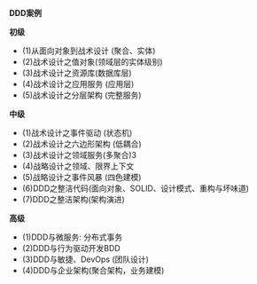 **DDD案例**

**初级**
- (1)从面向对象到战术设计 (聚合、实体)
- (2)战术设计之值对象(领域层的实体级别)
- (3)战术设计之资源库(数据库层)
- (4)战术设计之应用服务 (应用层)
- (5)战术设计之分层架构 (完整服务)
  
**中级**
- (1)战术设计之事件驱动 (状态机)
- (2)战术设计之六边形架构 (低耦合)
- (3)战术设计之领域服务(多聚合)3
- (4)战略设计之领域、限界上下文
- (5)战略设计之事件风暴 (四色建模)
- (6)DDD之整洁代码(面向对象、SOLID、设计模式、重构与坏味道)
- (7)DDD之整洁架构(架构演进)

**高级**
- (1)DDD与微服务: 分布式事务
- (2)DDD与行为驱动开发BDD
- (3)DDD与敏捷、DevOps (团队设计)
- (4)DDD与企业架构(聚合架构，业务建模)
